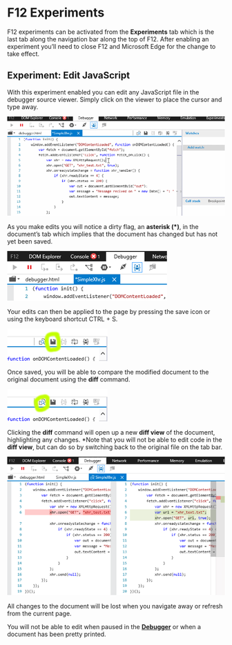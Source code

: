 # F12 Experiments

F12 experiments can be activated from the **Experiments** tab which is the last tab along the navigation bar along the top of F12. After enabling an experiment you’ll need to close F12 and Microsoft Edge for the change to take effect. 

## Experiment: Edit JavaScript

With this experiment enabled you can edit any JavaScript file in the debugger source viewer. Simply click on the viewer to place the cursor and type away.

![Edge Experiment Tab](../media/Edge_Experiments_edit.gif)

As you make edits you will notice a dirty flag, an **asterisk (*)**, in the document’s tab which implies that the document has changed but has not yet been saved.


![Edge Experiment Flag](../media/Edge_Experiment_flag.png)

Your edits can then be applied to the page by pressing the save icon or using the keyboard shortcut CTRL + S.

![Edge Experiment Save](../media/Edge_Experiment_save.png)

Once saved, you will be able to compare the modified document to the original document using the **diff** command. 

![Edge Experiment Diff](../media/Edge_Experiment_diff.png)

Clicking the **diff** command will open up a new **diff view** of the document, highlighting any changes. *Note that you will not be able to edit code in the **diff view**, but can do so by switching back to the original file on the tab bar. 

![Edge Experiment Diff View](../media/Edge_Experiment_diff_view.png)

All changes to the document will be lost when you navigate away or refresh from the current page.

You will not be able to edit when paused in the **[Debugger](../debugger/)** or when a document has been pretty printed. 
